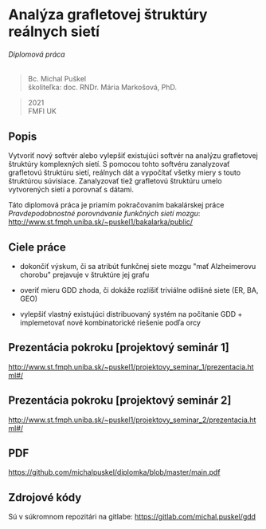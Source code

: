 # Analýza grafletovej štruktúry reálnych sietí
###### Diplomová práca

> Bc. Michal Puškel  
> školiteľka: doc. RNDr. Mária Markošová, PhD. 

> 2021  
> FMFI UK

## Popis

Vytvoriť nový softvér alebo vylepšiť existujúci softvér na analýzu grafletovej štruktúry komplexných sietí. S pomocou tohto softvéru zanalyzovať grafletovú štruktúru sietí, reálnych dát a vypočítať všetky miery s touto štruktúrou súvisiace. Zanalyzovať tiež grafletovú štruktúru umelo vytvorených sietí a porovnať s dátami.

Táto diplomová práca je priamím pokračovaním bakalárskej práce *Pravdepodobnostné porovnávanie funkčných sietí mozgu*:
http://www.st.fmph.uniba.sk/~puskel1/bakalarka/public/

## Ciele práce

- dokončiť výskum, či sa atribút funkčnej siete mozgu "mať Alzheimerovu chorobu" prejavuje v štruktúre jej grafu

- overiť mieru GDD zhoda, či dokáže rozlíšiť triviálne odlišné siete (ER, BA, GEO)
- vylepšiť vlastný existujúci distribuovaný systém na počítanie GDD + implemetovať nové kombinatorické riešenie podľa orcy

## Prezentácia pokroku [projektový seminár 1]

http://www.st.fmph.uniba.sk/~puskel1/projektovy_seminar_1/prezentacia.html#/

## Prezentácia pokroku [projektový seminár 2]

http://www.st.fmph.uniba.sk/~puskel1/projektovy_seminar_2/prezentacia.html#/

## PDF

https://github.com/michalpuskel/diplomka/blob/master/main.pdf

## Zdrojové kódy

Sú v súkromnom repozitári na gitlabe:
https://gitlab.com/michal.puskel/gdd
